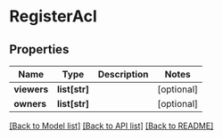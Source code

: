# RegisterAcl

## Properties
Name | Type | Description | Notes
------------ | ------------- | ------------- | -------------
**viewers** | **list[str]** |  | [optional] 
**owners** | **list[str]** |  | [optional] 

[[Back to Model list]](../README.md#documentation-for-models) [[Back to API list]](../README.md#documentation-for-api-endpoints) [[Back to README]](../README.md)


